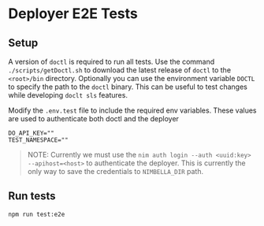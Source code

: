 # Deployer E2E Tests

## Setup
A version of `doctl` is required to run all tests. Use the command `./scripts/getDoctl.sh` to download the latest release of `doctl` to the `<root>/bin` directory. 
Optionally you can use the environment variable `DOCTL` to specify the path to the `doctl` binary. This can be useful to test changes while developing `doclt sls` features. 

Modify the `.env.test` file to include the required env variables. These values are used to authenticate both doctl and the deployer

```
DO_API_KEY=""
TEST_NAMESPACE=""
```

>NOTE: Currently we must use the `nim auth login --auth <uuid:key> --apihost=<host>` to authenticate the deployer. This is currently the only way to save the credentials to `NIMBELLA_DIR` path.

## Run tests
```bash
npm run test:e2e
```